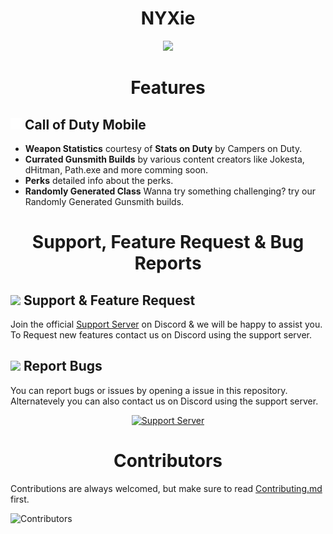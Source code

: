 <h1 align="center"> NYXie</h1> 


<p align = "center">
<img src="https://socialify.git.ci/ThunderE75/Nyxie/image?description=1&descriptionEditable=A%20lite%20verion%20of%20NYX%20&font=Raleway&forks=1&issues=1&language=1&owner=1&pattern=Circuit%20Board&pulls=1&stargazers=1&theme=Dark">
</p>
 
<h1 align = "center"> Features </h1>

## <img height="18px" src="../misc/assets/images/svg/cod_logo.svg"> **Call of Duty Mobile**

- **Weapon Statistics** courtesy of **Stats on Duty** by Campers on Duty.
- **Currated Gunsmith Builds** by various content creators like Jokesta, dHitman, Path.exe and more comming soon.
- **Perks** detailed info about the perks.
- **Randomly Generated Class** Wanna try something challenging? try our Randomly Generated Gunsmith builds.

<h1 align = "center"> Support, Feature Request & Bug Reports </h1>

## <img src = "https://cdn.discordapp.com/emojis/867093614403256350.png?v=1" width = 18> Support & Feature Request

Join the official [Support Server](https://rebrand.ly/cathSupport) on Discord & we will be happy to assist you. <br>
To Request new features contact us on Discord using the support server.

## <img src = "https://cdn.discordapp.com/emojis/867093601962950666.png?v=1" width = "18"> Report Bugs

You can report bugs or issues by opening a issue in this repository. Alternatevely you can also contact us on Discord using the support server.

<p align = "center">
    <a href="https://rebrand.ly/cathSupport"><img src="https://discordapp.com/api/guilds/718762019586572341/widget.png?style=banner2" alt="Support Server" /></a>
</p>


<h1 align="center"> Contributors </h1> 

Contributions are always welcomed, but make sure to read [Contributing.md](./CONTRIBUTING.md) first.

![Contributors](https://badges.pufler.dev/contributors/ThunderE75/Nyxie?bots=false)
